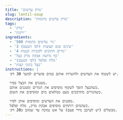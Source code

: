 ```yaml
---
title: 'מרק עדשים'
slug: lentil-soup
description: 'מרק עדשים כתומות'
tags:
  - 'מרק'
  - 'ירקות'
ingredients:
  - '500 גר׳ עדשים כתומות'
  - '3 שינים שום קצוצות (לפי הטעם)'
  - '4 גזרים חתוכים לקוביות קטנות'
  - 'כף גדושה אבקת מרק בצל'
  - 'מלח ופלפל (לפי הטעם)'
  - 'בצל בינוני קצוץ'
instructions: |
  יש לשטוף את העדשים ולהשרות אותם במים פושרים למשך 30 דק׳.

  מטגנים את הבצל בסיר.
  כשהבצל הופך לשקוף מוסיפים את הגזרים ומטגנים אותם.
  כשהגזרים מתרככים מעט ממלאים מים ומוסיפים את השום.

  מסננים את העדשים ומוסיפים אותן לסיר.
  כשהמים רותחים מוסיפים אבקת מרק, מלח ופלפל.
  מבשלים (יש לערבב מידי פעם) על אש נמוכה עד שמוכן כ20 דק׳.
---
```

